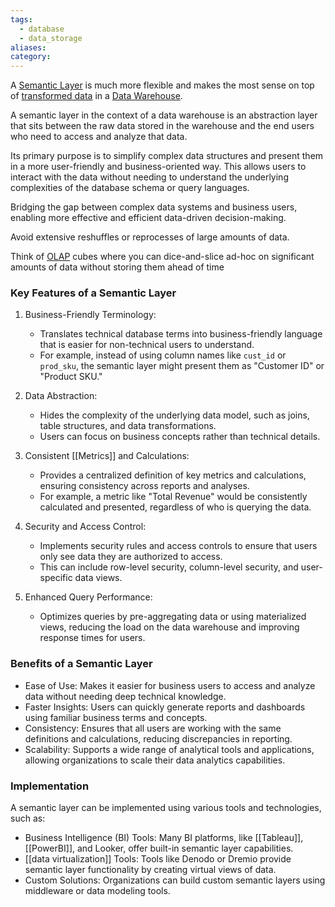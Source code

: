 ```yaml
---
tags:
  - database
  - data_storage
aliases: 
category:
---
```


A [Semantic Layer](term/semantic%20layer.md) is much more flexible and makes the most sense on top of [transformed data](Data%20Transformation.md) in a [Data Warehouse](Data%20Warehouse.md).

A semantic layer in the context of a data warehouse is an abstraction layer that sits between the raw data stored in the warehouse and the end users who need to access and analyze that data.

Its primary purpose is to simplify complex data structures and present them in a more user-friendly and business-oriented way. This allows users to interact with the data without needing to understand the underlying complexities of the database schema or query languages.

Bridging the gap between complex data systems and business users, enabling more effective and efficient data-driven decision-making.

Avoid extensive reshuffles or reprocesses of large amounts of data. 

Think of [OLAP](standardised/OLAP%20(online%20analytical%20processing).md) cubes where you can dice-and-slice ad-hoc on significant amounts of data without storing them ahead of time

### Key Features of a Semantic Layer

1. Business-Friendly Terminology:
   - Translates technical database terms into business-friendly language that is easier for non-technical users to understand.
   - For example, instead of using column names like `cust_id` or `prod_sku`, the semantic layer might present them as "Customer ID" or "Product SKU."

2. Data Abstraction:
   - Hides the complexity of the underlying data model, such as joins, table structures, and data transformations.
   - Users can focus on business concepts rather than technical details.

3. Consistent [[Metrics]] and Calculations:
   - Provides a centralized definition of key metrics and calculations, ensuring consistency across reports and analyses.
   - For example, a metric like "Total Revenue" would be consistently calculated and presented, regardless of who is querying the data.

4. Security and Access Control:
   - Implements security rules and access controls to ensure that users only see data they are authorized to access.
   - This can include row-level security, column-level security, and user-specific data views.

5. Enhanced Query Performance:
   - Optimizes queries by pre-aggregating data or using materialized views, reducing the load on the data warehouse and improving response times for users.

### Benefits of a Semantic Layer

- Ease of Use: Makes it easier for business users to access and analyze data without needing deep technical knowledge.
- Faster Insights: Users can quickly generate reports and dashboards using familiar business terms and concepts.
- Consistency: Ensures that all users are working with the same definitions and calculations, reducing discrepancies in reporting.
- Scalability: Supports a wide range of analytical tools and applications, allowing organizations to scale their data analytics capabilities.

### Implementation

A semantic layer can be implemented using various tools and technologies, such as:

- Business Intelligence (BI) Tools: Many BI platforms, like [[Tableau]], [[PowerBI]], and Looker, offer built-in semantic layer capabilities.
- [[data virtualization]] Tools: Tools like Denodo or Dremio provide semantic layer functionality by creating virtual views of data.
- Custom Solutions: Organizations can build custom semantic layers using middleware or data modeling tools.



